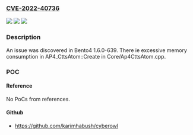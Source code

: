 ### [CVE-2022-40736](https://cve.mitre.org/cgi-bin/cvename.cgi?name=CVE-2022-40736)
![](https://img.shields.io/static/v1?label=Product&message=n%2Fa&color=blue)
![](https://img.shields.io/static/v1?label=Version&message=n%2Fa&color=blue)
![](https://img.shields.io/static/v1?label=Vulnerability&message=n%2Fa&color=brighgreen)

### Description

An issue was discovered in Bento4 1.6.0-639. There ie excessive memory consumption in AP4_CttsAtom::Create in Core/Ap4CttsAtom.cpp.

### POC

#### Reference
No PoCs from references.

#### Github
- https://github.com/karimhabush/cyberowl

